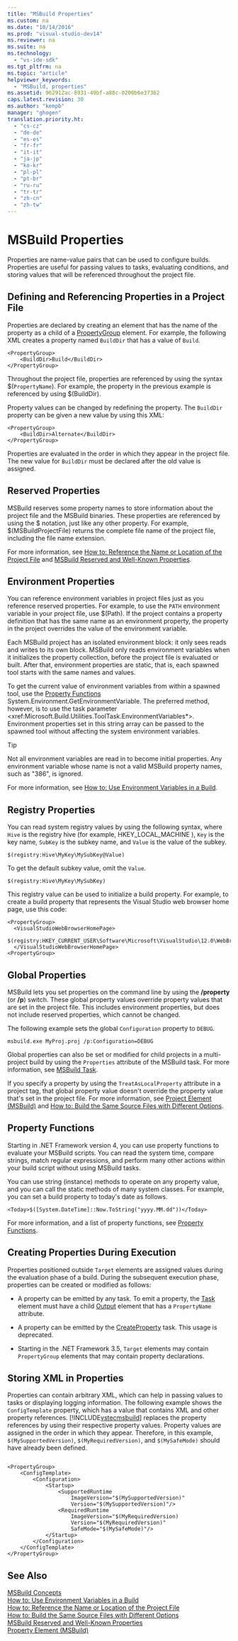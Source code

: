 ```yaml
---
title: "MSBuild Properties"
ms.custom: na
ms.date: "10/14/2016"
ms.prod: "visual-studio-dev14"
ms.reviewer: na
ms.suite: na
ms.technology: 
  - "vs-ide-sdk"
ms.tgt_pltfrm: na
ms.topic: "article"
helpviewer_keywords: 
  - "MSBuild, properties"
ms.assetid: 962912ac-8931-49bf-a88c-0200b6e37362
caps.latest.revision: 30
ms.author: "kempb"
manager: "ghogen"
translation.priority.ht: 
  - "cs-cz"
  - "de-de"
  - "es-es"
  - "fr-fr"
  - "it-it"
  - "ja-jp"
  - "ko-kr"
  - "pl-pl"
  - "pt-br"
  - "ru-ru"
  - "tr-tr"
  - "zh-cn"
  - "zh-tw"
---
```

# MSBuild Properties
Properties are name-value pairs that can be used to configure builds. Properties are useful for passing values to tasks, evaluating conditions, and storing values that will be referenced throughout the project file.  
  
## Defining and Referencing Properties in a Project File  
 Properties are declared by creating an element that has the name of the property as a child of a [PropertyGroup](../reference/propertygroup-element--msbuild-.md) element. For example, the following XML creates a property named `BuildDir` that has a value of `Build`.  
  
```  
<PropertyGroup>  
    <BuildDir>Build</BuildDir>  
</PropertyGroup>  
```  
  
 Throughout the project file, properties are referenced by using the syntax $(`PropertyName`). For example, the property in the previous example is referenced by using $(BuildDir).  
  
 Property values can be changed by redefining the property. The `BuildDir` property can be given a new value by using this XML:  
  
```  
<PropertyGroup>  
    <BuildDir>Alternate</BuildDir>  
</PropertyGroup>  
```  
  
 Properties are evaluated in the order in which they appear in the project file. The new value for `BuildDir` must be declared after the old value is assigned.  
  
## Reserved Properties  
 MSBuild reserves some property names to store information about the project file and the MSBuild binaries. These properties are referenced by using the $ notation, just like any other property. For example, $(MSBuildProjectFile) returns the complete file name of the project file, including the file name extension.  
  
 For more information, see [How to: Reference the Name or Location of the Project File](../reference/how-to--reference-the-name-or-location-of-the-project-file.md) and [MSBuild Reserved and Well-Known Properties](../reference/msbuild-reserved-and-well-known-properties.md).  
  
## Environment Properties  
 You can reference environment variables in project files just as you reference reserved properties. For example, to use the `PATH` environment variable in your project file, use $(Path). If the project contains a property definition that has the same name as an environment property, the property in the project overrides the value of the environment variable.  
  
 Each MSBuild project has an isolated environment block: it only sees reads and writes to its own block.  MSBuild only reads environment variables when it initializes the property collection, before the project file is evaluated or built. After that, environment properties are static, that is, each spawned tool starts with the same names and values.  
  
 To get the current value of environment variables from within a spawned tool, use the [Property Functions](../reference/property-functions.md) System.Environment.GetEnvironmentVariable. The preferred method, however, is to use the task parameter \<xref:Microsoft.Build.Utilities.ToolTask.EnvironmentVariables*>. Environment properties set in this string array can be passed to the spawned tool without affecting the system environment variables.  
  
> [!TIP]
>  Not all environment variables are read in to become initial properties. Any environment variable whose name is not a valid MSBuild property names, such as "386", is ignored.  
  
 For more information, see [How to: Use Environment Variables in a Build](../reference/how-to--use-environment-variables-in-a-build.md).  
  
## Registry Properties  
 You can read system registry values by using the following syntax, where `Hive` is the registry hive (for example, HKEY_LOCAL_MACHINE ), `Key` is the key name, `SubKey` is the subkey name, and `Value` is the value of the subkey.  
  
```  
$(registry:Hive\MyKey\MySubKey@Value)  
```  
  
 To get the default subkey value, omit the `Value`.  
  
```  
$(registry:Hive\MyKey\MySubKey)  
```  
  
 This registry value can be used to initialize a build property. For example, to create a build property that represents the Visual Studio web browser home page, use this code:  
  
```  
<PropertyGroup>  
  <VisualStudioWebBrowserHomePage>  
    $(registry:HKEY_CURRENT_USER\Software\Microsoft\VisualStudio\12.0\WebBrowser@HomePage)  
  </VisualStudioWebBrowserHomePage>  
<PropertyGroup>  
```  
  
## Global Properties  
 MSBuild lets you set properties on the command line by using the **/property** (or **/p**) switch. These global property values override property values that are set in the project file. This includes environment properties, but does not include reserved properties, which cannot be changed.  
  
 The following example sets the global `Configuration` property to `DEBUG`.  
  
```  
msbuild.exe MyProj.proj /p:Configuration=DEBUG  
```  
  
 Global properties can also be set or modified for child projects in a multi-project build by using the `Properties` attribute of the MSBuild task. For more information, see [MSBuild Task](../reference/msbuild-task.md).  
  
 If you specify a property by using the `TreatAsLocalProperty` attribute in a project tag, that global property value doesn't override the property value that's set in the project file. For more information, see [Project Element (MSBuild)](../reference/project-element--msbuild-.md) and [How to: Build the Same Source Files with Different Options](../reference/how-to--build-the-same-source-files-with-different-options.md).  
  
## Property Functions  
 Starting in .NET Framework version 4, you can use property functions to evaluate your MSBuild scripts. You can read the system time, compare strings, match regular expressions, and perform many other actions within your build script without using MSBuild tasks.  
  
 You can use string (instance) methods to operate on any property value, and you can call the static methods of many system classes. For example, you can set a build property to today's date as follows.  
  
```  
<Today>$([System.DateTime]::Now.ToString("yyyy.MM.dd"))</Today>  
```  
  
 For more information, and a list of property functions, see [Property Functions](../reference/property-functions.md).  
  
## Creating Properties During Execution  
 Properties positioned outside `Target` elements are assigned values during the evaluation phase of a build. During the subsequent execution phase, properties can be created or modified as follows:  
  
-   A property can be emitted by any task. To emit a property, the [Task](../reference/task-element--msbuild-.md) element must have a child [Output](../reference/output-element--msbuild-.md) element that has a `PropertyName` attribute.  
  
-   A property can be emitted by the [CreateProperty](../reference/createproperty-task.md) task. This usage is deprecated.  
  
-   Starting in the .NET Framework 3.5, `Target` elements may contain `PropertyGroup` elements that may contain property declarations.  
  
## Storing XML in Properties  
 Properties can contain arbitrary XML, which can help in passing values to tasks or displaying logging information. The following example shows the `ConfigTemplate` property, which has a value that contains XML and other property references. [!INCLUDE[vstecmsbuild](../extensibility/includes/vstecmsbuild_md.md)] replaces the property references by using their respective property values. Property values are assigned in the order in which they appear. Therefore, in this example, `$(MySupportedVersion)`, `$(MyRequiredVersion)`, and `$(MySafeMode)` should have already been defined.  
  
```  
  
<PropertyGroup>  
    <ConfigTemplate>  
        <Configuration>  
            <Startup>  
                <SupportedRuntime  
                    ImageVersion="$(MySupportedVersion)"  
                    Version="$(MySupportedVersion)"/>  
                <RequiredRuntime  
                    ImageVersion="$(MyRequiredVersion)  
                    Version="$(MyRequiredVersion)"  
                    SafeMode="$(MySafeMode)"/>  
            </Startup>  
        </Configuration>  
    </ConfigTemplate>  
</PropertyGroup>  
```  
  
## See Also  
 [MSBuild Concepts](../reference/msbuild-concepts.md)   
 [How to: Use Environment Variables in a Build](../reference/how-to--use-environment-variables-in-a-build.md)   
 [How to: Reference the Name or Location of the Project File](../reference/how-to--reference-the-name-or-location-of-the-project-file.md)   
 [How to: Build the Same Source Files with Different Options](../reference/how-to--build-the-same-source-files-with-different-options.md)   
 [MSBuild Reserved and Well-Known Properties](../reference/msbuild-reserved-and-well-known-properties.md)   
 [Property Element (MSBuild)](../reference/property-element--msbuild-.md)